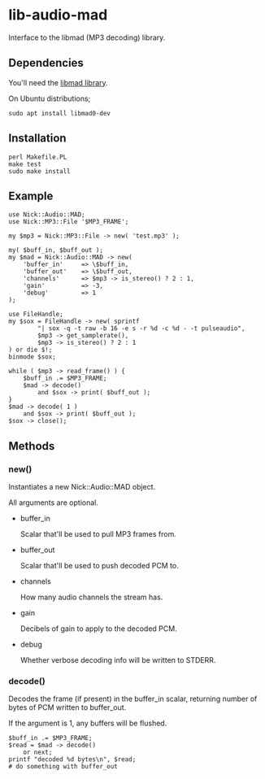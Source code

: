 # lib-audio-mad

Interface to the libmad (MP3 decoding) library.

## Dependencies

You'll need the [libmad library](https://www.underbit.com/products/mad/).

On Ubuntu distributions;

    sudo apt install libmad0-dev

## Installation

    perl Makefile.PL
    make test
    sudo make install

## Example

    use Nick::Audio::MAD;
    use Nick::MP3::File '$MP3_FRAME';

    my $mp3 = Nick::MP3::File -> new( 'test.mp3' );

    my( $buff_in, $buff_out );
    my $mad = Nick::Audio::MAD -> new(
        'buffer_in'     => \$buff_in,
        'buffer_out'    => \$buff_out,
        'channels'      => $mp3 -> is_stereo() ? 2 : 1,
        'gain'          => -3,
        'debug'         => 1
    );

    use FileHandle;
    my $sox = FileHandle -> new( sprintf
            "| sox -q -t raw -b 16 -e s -r %d -c %d - -t pulseaudio",
            $mp3 -> get_samplerate(),
            $mp3 -> is_stereo() ? 2 : 1
    ) or die $!;
    binmode $sox;

    while ( $mp3 -> read_frame() ) {
        $buff_in .= $MP3_FRAME;
        $mad -> decode()
            and $sox -> print( $buff_out );
    }
    $mad -> decode( 1 )
        and $sox -> print( $buff_out );
    $sox -> close();

## Methods

### new()

Instantiates a new Nick::Audio::MAD object.

All arguments are optional.

- buffer\_in

    Scalar that'll be used to pull MP3 frames from.

- buffer\_out

    Scalar that'll be used to push decoded PCM to.

- channels

    How many audio channels the stream has.

- gain

    Decibels of gain to apply to the decoded PCM.

- debug

    Whether verbose decoding info will be written to STDERR.

### decode()

Decodes the frame (if present) in the buffer\_in scalar, returning number of bytes of PCM written to buffer\_out.

If the argument is 1, any buffers will be flushed.

    $buff_in .= $MP3_FRAME;
    $read = $mad -> decode()
        or next;
    printf "decoded %d bytes\n", $read;
    # do something with buffer_out
